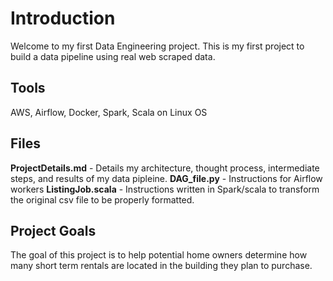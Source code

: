 # Introduction
Welcome to my first Data Engineering project. This is my first project to build a data pipeline using real web scraped data. 

## Tools
AWS, Airflow, Docker, Spark, Scala on Linux OS

## Files
**ProjectDetails.md** - Details my architecture, thought process, intermediate steps, and results of my data pipleine.
**DAG_file.py** - Instructions for Airflow workers
**ListingJob.scala** - Instructions written in Spark/scala to transform the original csv file to be properly formatted.

## Project Goals
The goal of this project is to help potential home owners determine how many short term rentals are located in the building they plan to purchase. 

